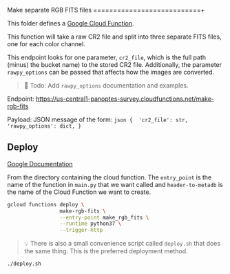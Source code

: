 Make separate RGB FITS files
===========================+

This folder defines a [Google Cloud Function](https://cloud.google.com/functions/).

This function will take a raw CR2 file and split into three separate FITS files,
one for each color channel.

This endpoint looks for one parameter, `cr2_file`, which is the full path (minus)
the bucket name) to the stored CR2 file. Additionally, the parameter `rawpy_options`
can be passed that affects how the images are converted. 

> :memo: Todo: Add `rawpy_options` documentation and examples.


Endpoint: https://us-central1-panoptes-survey.cloudfunctions.net/make-rgb-fits

Payload: JSON message of the form: 
	```json
	{ 
		'cr2_file': str,
		'rawpy_options': dict,
	}
	```

Deploy
------

[Google Documentation](https://cloud.google.com/functions/docs/deploying/filesystem)

From the directory containing the cloud function. The `entry_point` is the
name of the function in `main.py` that we want called and `header-to-metadb`
is the name of the Cloud Function we want to create.

```bash
gcloud functions deploy \
                 make-rgb-fits \
                 --entry-point make_rgb_fits \
                 --runtime python37 \
                 --trigger-http
```

> :bulb: There is also a small convenience script called `deploy.sh` that
does the same thing. This is the preferred deployment method.
```bash
./deploy.sh
```